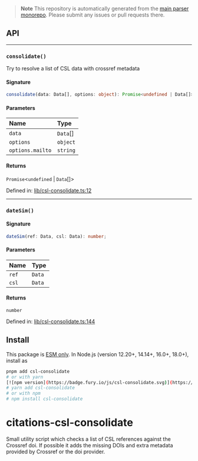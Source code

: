 > **Note**
> This repository is automatically generated from the [main parser monorepo](https://github.com/TrialAndErrorOrg/parsers). Please submit any issues or pull requests there.

## API

---

### `consolidate()`

Try to resolve a list of CSL data with crossref metadata

#### Signature

```ts
consolidate(data: Data[], options: object): Promise<undefined | Data[]>;
```

#### Parameters

| Name             | Type     |
| :--------------- | :------- |
| `data`           | `Data`[] |
| `options`        | `object` |
| `options.mailto` | `string` |

#### Returns

`Promise`<`undefined` | `Data`[]>

Defined in: [lib/csl-consolidate.ts:12](https://github.com/TrialAndErrorOrg/parsers/blob/main/libs/citations/csl-consolidate/src/lib/csl-consolidate.ts#L12)

---

### `dateSim()`

#### Signature

```ts
dateSim(ref: Data, csl: Data): number;
```

#### Parameters

| Name  | Type   |
| :---- | :----- |
| `ref` | `Data` |
| `csl` | `Data` |

#### Returns

`number`

Defined in: [lib/csl-consolidate.ts:144](https://github.com/TrialAndErrorOrg/parsers/blob/main/libs/citations/csl-consolidate/src/lib/csl-consolidate.ts#L144)

## Install

This package is [ESM only](https://gist.github.com/sindresorhus/a39789f98801d908bbc7ff3ecc99d99c). In Node.js (version 12.20+, 14.14+, 16.0+, 18.0+), install as

```bash
pnpm add csl-consolidate
# or with yarn
[![npm version](https://badge.fury.io/js/csl-consolidate.svg)](https://badge.fury.io/js/csl-consolidate) [![npm downloads](https://img.shields.io/npm/dm/csl-consolidate.svg)](https://www.npmjs.com/package/csl-consolidate)
# yarn add csl-consolidate
# or with npm
# npm install csl-consolidate
```

# citations-csl-consolidate

Small utility script which checks a list of CSL references against the Crossref doi.
If possible it adds the missing DOIs and extra metadata provided by Crossref or the doi provider.
